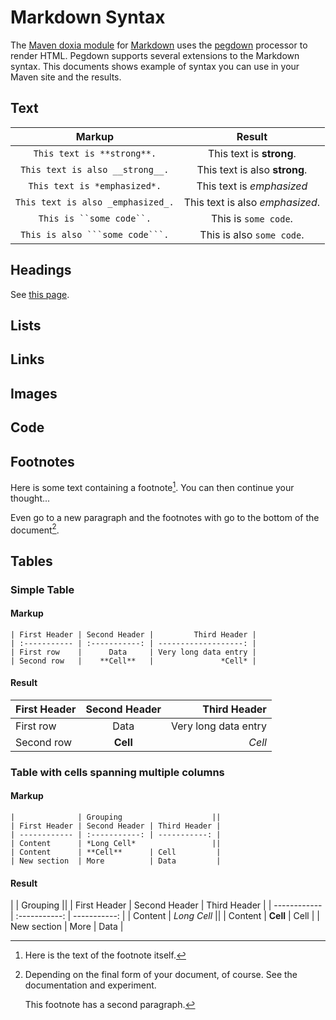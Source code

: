 # Markdown Syntax #

The [Maven doxia module] for [Markdown] uses the [pegdown] processor
to render HTML. Pegdown supports several extensions to the Markdown
syntax. This documents shows example of syntax you can use in your
Maven site and the results.

## Text ##

| Markup                              | Result                          |
|:-----------------------------------:|:-------------------------------:|
| ``This text is **strong**.``        | This text is **strong**.        |
| ``This text is also __strong__.``   | This text is also __strong__.   |
| ``This text is *emphasized*.``      | This text is *emphasized*       |
| ``This text is also _emphasized_.`` | This text is also _emphasized_. |
| ```This is ``some code``.```        | This is ``some code``.          |
| ``This is also ```some code```.``   | This is also ```some code```.   |

## Headings ##

See [this page](headings.html).

## Lists ##

## Links ##

## Images ##

## Code ##

## Footnotes ##

Here is some text containing a footnote[^somesamplefootnote]. You can then continue your thought...

[^somesamplefootnote]: Here is the text of the footnote itself.

Even go to a new paragraph and the footnotes with go to the bottom of the document[^documentdetails].

[^documentdetails]: Depending on the final form of your document, of course. See the documentation and experiment.

    This footnote has a second paragraph.

## Tables ##

### Simple Table ###

#### Markup ####

```
| First Header | Second Header |         Third Header |
| :----------- | :-----------: | -------------------: |
| First row    |      Data     | Very long data entry |
| Second row   |    **Cell**   |               *Cell* |
```

#### Result ####

| First Header | Second Header |         Third Header |
| :----------- | :-----------: | -------------------: |
| First row    |      Data     | Very long data entry |
| Second row   |    **Cell**   |               *Cell* |

### Table with cells spanning multiple columns ###

#### Markup ####

```
|              | Grouping                    ||
| First Header | Second Header | Third Header |
| ------------ | :-----------: | -----------: |
| Content      | *Long Cell*                 ||
| Content      | **Cell**      | Cell         |
| New section  | More          | Data         |
```

#### Result ####

|              | Grouping                    ||
| First Header | Second Header | Third Header |
| ------------ | :-----------: | -----------: |
| Content      | *Long Cell*                 ||
| Content      | **Cell**      | Cell         |
| New section  | More          | Data         |


[Maven doxia module]: http://maven.apache.org/doxia/doxia/doxia-modules/doxia-module-markdown/
[Markdown]: http://daringfireball.net/projects/markdown/ "Main Markdown site"
[pegdown]: https://github.com/sirthias/pegdown

